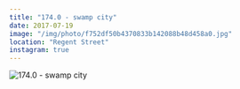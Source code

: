 ```yaml
---
title: "174.0 - swamp city"
date: 2017-07-19
image: "/img/photo/f752df50b4370833b142088b48d458a0.jpg"
location: "Regent Street"
instagram: true
---
```


![174.0 - swamp city](/img/photo/f752df50b4370833b142088b48d458a0.jpg)
